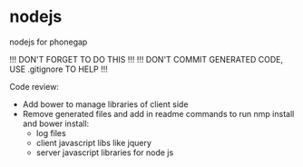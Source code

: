 nodejs
======

nodejs for phonegap

!!! DON'T FORGET TO DO THIS !!!
!!! DON'T COMMIT GENERATED CODE, USE .gitignore TO HELP !!!

Code review:
- Add bower to manage libraries of client side
- Remove generated files and add in readme commands to run nmp install and bower install:
  - log files
  - client javascript libs like jquery
  - server javascript libraries for node js
